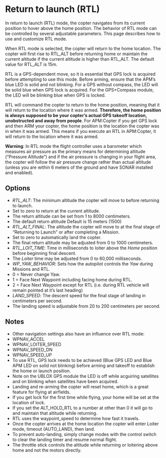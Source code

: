 # Return to launch (RTL)

In return to launch (RTL) mode, the copter navigates from its current position to hover above the home position. The behavior of RTL mode can be controlled by several adjustable parameters. This page describes how to use and customize RTL mode. 

When RTL mode is selected, the copter will return to the home location. The copter will first rise to RTL_ALT before returning home or maintain the current altitude if the current altitude is higher than RTL_ALT.  The default value for RTL_ALT is 15m.

RTL is a GPS-dependent move, so it is essential that GPS lock is acquired before attempting to use this mode. Before arming, ensure that the APM’s blue LED is solid and not blinking. For a GPS without compass, the LED will be solid blue when GPS lock is acquired. For the GPS+Compass module, the LED will be blinking blue when GPS is locked.

RTL will command the copter to return to the home position, meaning that it will return to the location where it was armed. **Therefore, the home position is always supposed to be your copter’s actual GPS takeoff location, unobstructed and away from people**. For APM:Copter if you get GPS lock and then ARM your copter, the home position is the location the copter was in when it was armed. This means if you execute an RTL in APM:Copter, it will return to the location where it was armed.

**Warning**: In RTL mode the flight controller uses a barometer which measures air pressure as the primary means for determining altitude (“Pressure Altitude”) and if the air pressure is changing in your flight area, the copter will follow the air pressure change rather than actual altitude (unless you are within 6 meters of the ground and have SONAR installed and enabled).

## Options

- *RTL_ALT*: The minimum altitude the copter will move to before returning to launch.
 - Set to zero to return at the current altitude.
 - The return altitude can be set from 1 to 8000 centimeters.
 - The default return altitude Default is 15 meters (1500)
- *RTL_ALT_FINAL*: The altitude the copter will move to at the final stage of “Returning to Launch” or after completing a Mission.
 - Set to zero to automatically land the copter.
 - The final return altitude may be adjusted from 0 to 1000 centimeters.
- *RTL_LOIT_TIME*: Time in milliseconds to loiter above the *Home* position before beginning final descent.
 - The *Loiter* time may be adjusted from 0 to 60,000 milliseconds.
- *WP_YAW_BEHAVIOR*: Sets how the autopilot controls the *Yaw* during Missions and RTL.
 - 0 = Never change Yaw.
 - 1 = Face Next Waypoint including facing home during RTL.
 - 2 = Face Next Waypoint except for RTL (i.e. during RTL vehicle will remain pointed at it’s last heading)
- *LAND_SPEED*: The descent speed for the final stage of landing in centimeters per second.
 - The landing speed is adjustable from 20 to 200 centimeters per second.

## Notes

- Other navigation settings also have an influence over RTL mode:
 - WPNAV_ACCEL
 - WPNAV_LOITER_SPEED
 - WPNAV_SPEED_DN
 - WPNAV_SPEED_UP
- To use RTL, GPS lock needs to be achieved (Blue GPS LED and Blue APM LED on solid not blinking) before arming and takeoff to establish the home or launch position.
- Note on the UBLOX GPS module the LED is off while acguiring satellites and on blinking when satellites have been acquired.
- Landing and re-arming the copter will reset home, which is a great feature for flying at airfields.
- If you get lock for the first time while flying, your home will be set at the location of lock.
- If you set the ALT_HOLD_RTL to a number at other than 0 it will go to and maintain that altitude while returning.
- RTL uses the waypoint_speed to determine how fast it travels.
- Once the copter arrives at the home location the copter will enter Loiter mode, timeout (AUTO_LAND), then land.
- To prevent auto-landing, simply change modes with the control switch to clear the landing timer and resume normal flight.
- The throttle stick controls the altitude while returning or loitering above home and not the motors directly.
